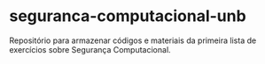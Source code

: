 # seguranca-computacional-unb
Repositório para armazenar códigos e materiais da primeira lista de exercícios sobre Segurança Computacional.

